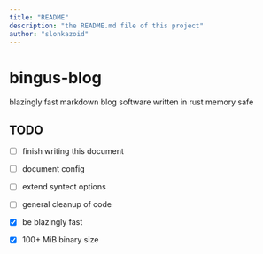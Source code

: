 ```yaml
---
title: "README"
description: "the README.md file of this project"
author: "slonkazoid"
---
```


# bingus-blog

blazingly fast markdown blog software written in rust memory safe

## TODO

- [ ] finish writing this document
- [ ] document config
- [ ] extend syntect options
- [ ] general cleanup of code
- [x] be blazingly fast
- [x] 100+ MiB binary size

